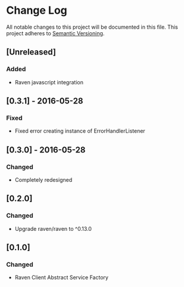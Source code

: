 # Change Log

All notable changes to this project will be documented in this file.
This project adheres to [Semantic Versioning](http://semver.org/).

## [Unreleased]
### Added
- Raven javascript integration

## [0.3.1] - 2016-05-28
### Fixed
- Fixed error creating instance of ErrorHandlerListener

## [0.3.0] - 2016-05-28
### Changed
- Completely redesigned

## [0.2.0]
### Changed
- Upgrade raven/raven to ^0.13.0

## [0.1.0]
### Changed
- Raven Client Abstract Service Factory